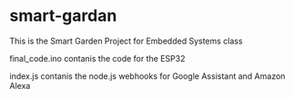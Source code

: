 # smart-gardan

This is the Smart Garden Project for Embedded Systems class

final_code.ino contanis the code for the ESP32

index.js contanis the node.js webhooks for Google Assistant and Amazon Alexa
